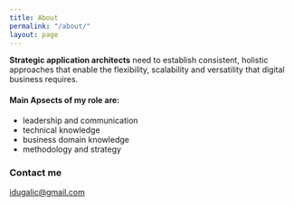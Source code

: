 ```yaml
---
title: About
permalink: "/about/"
layout: page
---
```


**Strategic application architects** need to establish consistent, holistic approaches that enable the flexibility, scalability and versatility that digital business requires.

#### Main Apsects of my role are:

- leadership and communication
- technical knowledge
- business domain knowledge
- methodology and strategy


### Contact me

[idugalic@gmail.com](mailto:idugalic@gmail.com)
